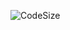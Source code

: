 ![CodeSize](https://img.shields.io/github/languages/code-size/s3gf4u17/gis-portal?style=flat-square)